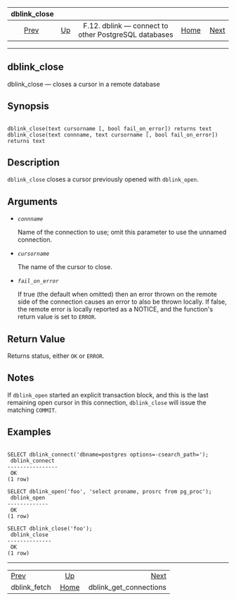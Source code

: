 <!--?xml version="1.0" encoding="UTF-8" standalone="no"?-->

|                   dblink\_close                   |                                                                          |                                                      |                                                       |                                                                       |
| :-----------------------------------------------: | :----------------------------------------------------------------------- | :--------------------------------------------------: | ----------------------------------------------------: | --------------------------------------------------------------------: |
| [Prev](contrib-dblink-fetch.html "dblink_fetch")  | [Up](dblink.html "F.12. dblink — connect to other PostgreSQL databases") | F.12. dblink — connect to other PostgreSQL databases | [Home](index.html "PostgreSQL 17devel Documentation") |  [Next](contrib-dblink-get-connections.html "dblink_get_connections") |

***

## dblink\_close

dblink\_close — closes a cursor in a remote database

## Synopsis

```

dblink_close(text cursorname [, bool fail_on_error]) returns text
dblink_close(text connname, text cursorname [, bool fail_on_error]) returns text
```

## Description

`dblink_close` closes a cursor previously opened with `dblink_open`.

## Arguments

* *`connname`*

    Name of the connection to use; omit this parameter to use the unnamed connection.

* *`cursorname`*

    The name of the cursor to close.

* *`fail_on_error`*

    If true (the default when omitted) then an error thrown on the remote side of the connection causes an error to also be thrown locally. If false, the remote error is locally reported as a NOTICE, and the function's return value is set to `ERROR`.

## Return Value

Returns status, either `OK` or `ERROR`.

## Notes

If `dblink_open` started an explicit transaction block, and this is the last remaining open cursor in this connection, `dblink_close` will issue the matching `COMMIT`.

## Examples

```

SELECT dblink_connect('dbname=postgres options=-csearch_path=');
 dblink_connect
----------------
 OK
(1 row)

SELECT dblink_open('foo', 'select proname, prosrc from pg_proc');
 dblink_open
-------------
 OK
(1 row)

SELECT dblink_close('foo');
 dblink_close
--------------
 OK
(1 row)
```

***

|                                                   |                                                                          |                                                                       |
| :------------------------------------------------ | :----------------------------------------------------------------------: | --------------------------------------------------------------------: |
| [Prev](contrib-dblink-fetch.html "dblink_fetch")  | [Up](dblink.html "F.12. dblink — connect to other PostgreSQL databases") |  [Next](contrib-dblink-get-connections.html "dblink_get_connections") |
| dblink\_fetch                                     |           [Home](index.html "PostgreSQL 17devel Documentation")          |                                              dblink\_get\_connections |
